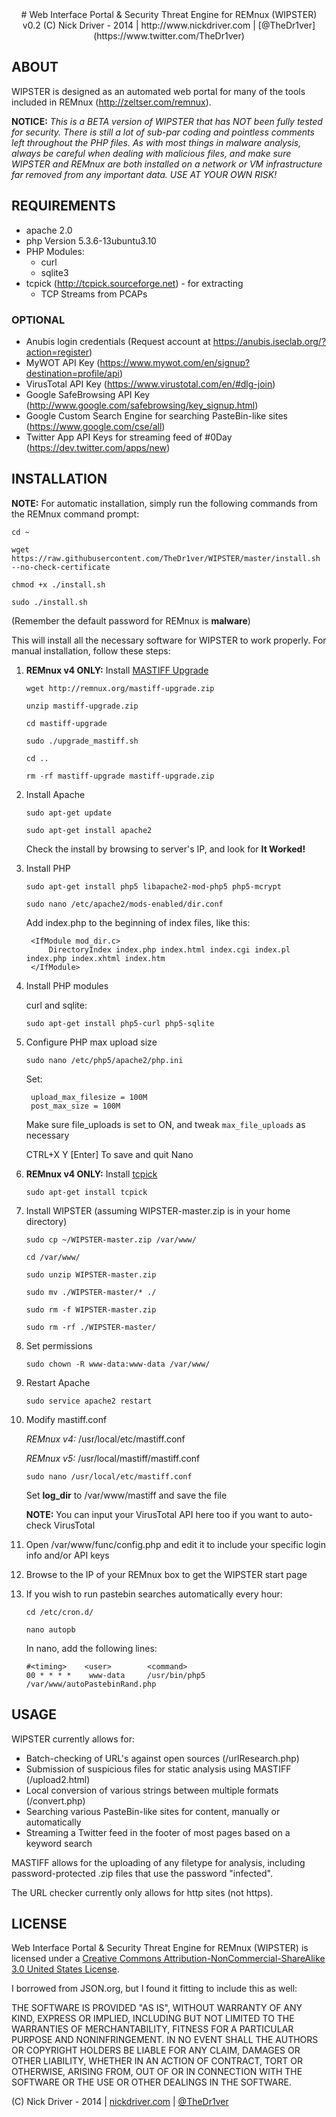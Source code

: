 
<center> 
# Web Interface Portal & Security Threat Engine for REMnux (WIPSTER) v0.2
(C) Nick Driver - 2014 | http://www.nickdriver.com | [@TheDr1ver](https://www.twitter.com/TheDr1ver)</center>


## ABOUT

WIPSTER is designed as an automated web portal for many of the tools included in
REMnux (http://zeltser.com/remnux). 

**NOTICE:** _This is a BETA version of WIPSTER that has NOT been fully tested for security.
		There is still a lot of sub-par coding and pointless comments left throughout the PHP files.
		As with most things in malware analysis, always be careful when dealing with malicious
		files, and make sure WIPSTER and REMnux are both installed on a network or 
		VM infrastructure far removed from any important data. USE AT YOUR OWN RISK!_
		
## REQUIREMENTS

* apache 2.0
* php Version 5.3.6-13ubuntu3.10
* PHP Modules:
	- curl
	- sqlite3
* tcpick (http://tcpick.sourceforge.net) - for extracting
	- TCP Streams from PCAPs
 
### OPTIONAL
* Anubis login credentials (Request account at https://anubis.iseclab.org/?action=register)
* MyWOT API Key (https://www.mywot.com/en/signup?destination=profile/api)
* VirusTotal API Key (https://www.virustotal.com/en/#dlg-join)
* Google SafeBrowsing API Key (http://www.google.com/safebrowsing/key_signup.html)
* Google Custom Search Engine for searching PasteBin-like sites (https://www.google.com/cse/all)
* Twitter App API Keys for streaming feed of #0Day (https://dev.twitter.com/apps/new)


## INSTALLATION

**NOTE:** For automatic installation, simply run the following commands from the REMnux command prompt:
	
`cd ~`

`wget https://raw.githubusercontent.com/TheDr1ver/WIPSTER/master/install.sh --no-check-certificate`

`chmod +x ./install.sh`

`sudo ./install.sh`
	
(Remember the default password for REMnux is **malware**) 

This will install all the necessary software for WIPSTER to work properly. For manual installation, follow these steps:

1. **REMnux v4 ONLY:** Install [MASTIFF Upgrade](http://zeltser.com/remnux/remnux4-installation-notes.html)

	`wget http://remnux.org/mastiff-upgrade.zip`

	`unzip mastiff-upgrade.zip`

	`cd mastiff-upgrade`

	`sudo ./upgrade_mastiff.sh`

	`cd ..`

	`rm -rf mastiff-upgrade mastiff-upgrade.zip`

2. Install Apache

	`sudo apt-get update`

	`sudo apt-get install apache2`

	Check the install by browsing to server's IP, and look for **It Worked!**

3. Install PHP

	`sudo apt-get install php5 libapache2-mod-php5 php5-mcrypt`

	`sudo nano /etc/apache2/mods-enabled/dir.conf`

	Add index.php to the beginning of index files, like this:

    	<IfModule mod_dir.c>
    		DirectoryIndex index.php index.html index.cgi index.pl index.php index.xhtml index.htm
    	</IfModule>

4. Install PHP modules

	curl and sqlite:

	`sudo apt-get install php5-curl php5-sqlite`

5. Configure PHP max upload size

	`sudo nano /etc/php5/apache2/php.ini`

	Set:

		upload_max_filesize = 100M
		post_max_size = 100M
	Make sure file_uploads is set to ON, and tweak `max_file_uploads` as necessary

	CTRL+X Y [Enter] To save and quit Nano

6. **REMnux v4 ONLY:** Install [tcpick](http://tcpick.sourceforge.net/?t=1&p=INSTALL)

	`sudo apt-get install tcpick`

7. Install WIPSTER (assuming WIPSTER-master.zip is in your home directory)

	`sudo cp ~/WIPSTER-master.zip /var/www/`

	`cd /var/www/`

	`sudo unzip WIPSTER-master.zip`
	
	`sudo mv ./WIPSTER-master/* ./`

	`sudo rm -f WIPSTER-master.zip`
	
	`sudo rm -rf ./WIPSTER-master/`

8. Set permissions

	`sudo chown -R www-data:www-data /var/www/`

9. Restart Apache

	`sudo service apache2 restart`

10. Modify mastiff.conf 

    *REMnux v4:* /usr/local/etc/mastiff.conf

    *REMnux v5:* /usr/local/mastiff/mastiff.conf

    `sudo nano /usr/local/etc/mastiff.conf`

    Set **log_dir** to /var/www/mastiff and save the file

    **NOTE:** You can input your VirusTotal API here too if you want to auto-check VirusTotal

11. Open /var/www/func/config.php and edit it to include your specific login info and/or API keys

12. Browse to the IP of your REMnux box to get the WIPSTER start page

13. If you wish to run pastebin searches automatically every hour:

    `cd /etc/cron.d/ `

    `nano autopb`

    In nano, add the following lines:

        #<timing>    <user>        <command>
        00 * * * *    www-data     /usr/bin/php5 /var/www/autoPastebinRand.php
		
## USAGE

WIPSTER currently allows for:

- Batch-checking of URL's against open sources (/urlResearch.php)
- Submission of suspicious files for static analysis using MASTIFF (/upload2.html)
- Local conversion of various strings between multiple formats (/convert.php)
- Searching various PasteBin-like sites for content, manually or automatically
- Streaming a Twitter feed in the footer of most pages based on a keyword search

MASTIFF allows for the uploading of any filetype for analysis, including
password-protected .zip files that use the password "infected".

The URL checker currently only allows for http sites (not https).

## LICENSE

Web Interface Portal & Security Threat Engine for REMnux (WIPSTER) is licensed 
under a  [Creative Commons Attribution-NonCommercial-ShareAlike 3.0 United States License](http://creativecommons.org/licenses/by-nc-sa/3.0/us/).

I borrowed from JSON.org, but I found it fitting to include this as well:

THE SOFTWARE IS PROVIDED "AS IS", WITHOUT WARRANTY OF ANY KIND, EXPRESS OR IMPLIED, 
INCLUDING BUT NOT LIMITED TO THE WARRANTIES OF MERCHANTABILITY, FITNESS FOR A PARTICULAR 
PURPOSE AND NONINFRINGEMENT. IN NO EVENT SHALL THE AUTHORS OR COPYRIGHT HOLDERS BE LIABLE 
FOR ANY CLAIM, DAMAGES OR OTHER LIABILITY, WHETHER IN AN ACTION OF CONTRACT, TORT OR OTHERWISE, 
ARISING FROM, OUT OF OR IN CONNECTION WITH THE SOFTWARE OR THE USE OR OTHER DEALINGS IN THE SOFTWARE.

(C) Nick Driver - 2014 | [nickdriver.com](http://nickdriver.com) | [@TheDr1ver](https://twitter.com/TheDr1ver)
